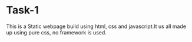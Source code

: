 # Task-1
This is a Static webpage build using html, css and javascript.It us all made up using pure css, no framework is used.
